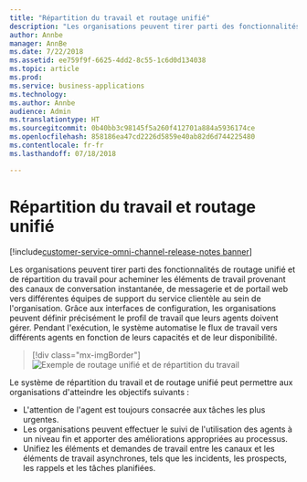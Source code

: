 ```yaml
---
title: "Répartition du travail et routage unifié"
description: "Les organisations peuvent tirer parti des fonctionnalités de répartition du travail et de routage unifié pour acheminer les éléments de travail provenant des canaux de conversation instantanée, de messagerie et de portail web vers différentes équipes de support du service clientèle au sein de l'organisation."
author: Annbe
manager: AnnBe
ms.date: 7/22/2018
ms.assetid: ee759f9f-6625-4dd2-8c55-1c6d0d134038
ms.topic: article
ms.prod: 
ms.service: business-applications
ms.technology: 
ms.author: Annbe
audience: Admin
ms.translationtype: HT
ms.sourcegitcommit: 0b40bb3c98145f5a260f412701a884a5936174ce
ms.openlocfilehash: 858186ea47cd2226d5859e40ab82d6d744225480
ms.contentlocale: fr-fr
ms.lasthandoff: 07/18/2018

---
```


#  <a name="unified-routing-and-work-distribution"></a>Répartition du travail et routage unifié 

[!include[customer-service-omni-channel-release-notes banner](../../includes/customer-service-omni-channel-release-notes.md)]



Les organisations peuvent tirer parti des fonctionnalités de routage unifié et de répartition du travail pour acheminer les éléments de travail provenant des canaux de conversation instantanée, de messagerie et de portail web vers différentes équipes de support du service clientèle au sein de l'organisation. Grâce aux interfaces de configuration, les organisations peuvent définir précisément le profil de travail que leurs agents doivent gérer. Pendant l'exécution, le système automatise le flux de travail vers différents agents en fonction de leurs capacités et de leur disponibilité.

> [!div class="mx-imgBorder"]
> ![](media/unified-routing-work-distribution-1.png "Exemple de routage unifié et de répartition du travail")
<!-- picture -->


Le système de répartition du travail et de routage unifié peut permettre aux organisations d'atteindre les objectifs suivants :

-   L'attention de l'agent est toujours consacrée aux tâches les plus urgentes.
-   Les organisations peuvent effectuer le suivi de l'utilisation des agents à un niveau fin et apporter des améliorations appropriées au processus.
-   Unifiez les éléments et demandes de travail entre les canaux et les éléments de travail asynchrones, tels que les incidents, les prospects, les rappels et les tâches planifiées.

